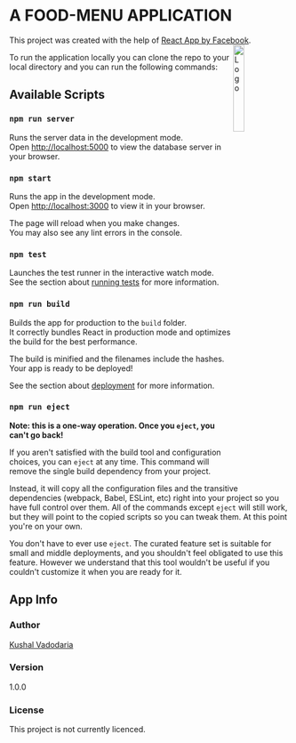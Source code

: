 # A FOOD-MENU APPLICATION

This project was created with the help of [React App by Facebook](https://github.com/facebook/create-react-app).
<img alt="Logo" align="right" src="https://create-react-app.dev/img/logo.svg" width="20%" />

To run the application locally you can clone the repo to your local directory and you can run the following commands:

## Available Scripts

### `npm run server`

Runs the server data in the development mode.\
Open [http://localhost:5000](http://localhost:5000) to view the database server in your browser.

### `npm start`

Runs the app in the development mode.\
Open [http://localhost:3000](http://localhost:3000) to view it in your browser.

The page will reload when you make changes.\
You may also see any lint errors in the console.

### `npm test`

Launches the test runner in the interactive watch mode.\
See the section about [running tests](https://facebook.github.io/create-react-app/docs/running-tests) for more information.

### `npm run build`

Builds the app for production to the `build` folder.\
It correctly bundles React in production mode and optimizes the build for the best performance.

The build is minified and the filenames include the hashes.\
Your app is ready to be deployed!

See the section about [deployment](https://facebook.github.io/create-react-app/docs/deployment) for more information.

### `npm run eject`

**Note: this is a one-way operation. Once you `eject`, you can't go back!**

If you aren't satisfied with the build tool and configuration choices, you can `eject` at any time. This command will remove the single build dependency from your project.

Instead, it will copy all the configuration files and the transitive dependencies (webpack, Babel, ESLint, etc) right into your project so you have full control over them. All of the commands except `eject` will still work, but they will point to the copied scripts so you can tweak them. At this point you're on your own.

You don't have to ever use `eject`. The curated feature set is suitable for small and middle deployments, and you shouldn't feel obligated to use this feature. However we understand that this tool wouldn't be useful if you couldn't customize it when you are ready for it.

## App Info

### Author

[Kushal Vadodaria](http://linkedin.com/in/kushal-vadodaria)

### Version

1.0.0

### License

This project is not currently licenced.

